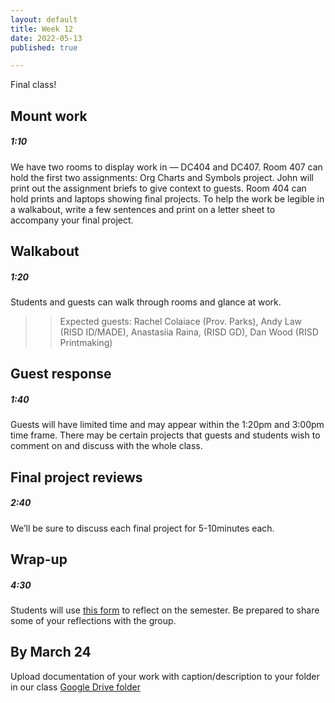 ```yaml
---
layout: default
title: Week 12
date: 2022-05-13
published: true

---
```



Final class!

## Mount work

##### 1:10

We have two rooms to display work in — DC404 and DC407. Room 407 can hold the first two assignments: Org Charts and Symbols project. John will print out the assignment briefs to give context to guests. Room 404 can hold prints and laptops showing final projects. To help the work be legible in a walkabout, write a few sentences and print on a letter sheet to accompany your final project.


## Walkabout

##### 1:20

Students and guests can walk through rooms and glance at work.

>> Expected guests: Rachel Colaiace (Prov. Parks), Andy Law (RISD ID/MADE), Anastasiia Raina, (RISD GD), Dan Wood (RISD Printmaking)

## Guest response

##### 1:40

Guests will have limited time and may appear within the 1:20pm and 3:00pm time frame. There may be certain projects that guests and students wish to comment on and discuss with the whole class. 

## Final project reviews

##### 2:40

We’ll be sure to discuss each final project for 5-10minutes each.

## Wrap-up

##### 4:30

Students will use [this form](https://docs.google.com/forms/d/e/1FAIpQLSeSClD-GZYgrUBf8eaZoaDs3HbvHbG7yjsxEXV_yBHyWMoEVg/viewform?usp=sf_link) to reflect on the semester. Be prepared to share some of your reflections with the group.


## By March 24

Upload documentation of your work with caption/description to your folder in our class [Google Drive folder](https://drive.google.com/drive/folders/1UVQeK27fzdvcS-XyZGflcxt8pLYuDBwG?usp=sharing)